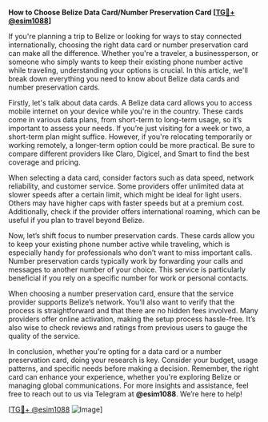 **How to Choose Belize Data Card/Number Preservation Card [[TG💪+ @esim1088](https://t.me/s/esim1088)]**

If you're planning a trip to Belize or looking for ways to stay connected internationally, choosing the right data card or number preservation card can make all the difference. Whether you're a traveler, a businessperson, or someone who simply wants to keep their existing phone number active while traveling, understanding your options is crucial. In this article, we'll break down everything you need to know about Belize data cards and number preservation cards.

Firstly, let's talk about data cards. A Belize data card allows you to access mobile internet on your device while you're in the country. These cards come in various data plans, from short-term to long-term usage, so it’s important to assess your needs. If you’re just visiting for a week or two, a short-term plan might suffice. However, if you're relocating temporarily or working remotely, a longer-term option could be more practical. Be sure to compare different providers like Claro, Digicel, and Smart to find the best coverage and pricing.

When selecting a data card, consider factors such as data speed, network reliability, and customer service. Some providers offer unlimited data at slower speeds after a certain limit, which might be ideal for light users. Others may have higher caps with faster speeds but at a premium cost. Additionally, check if the provider offers international roaming, which can be useful if you plan to travel beyond Belize.

Now, let’s shift focus to number preservation cards. These cards allow you to keep your existing phone number active while traveling, which is especially handy for professionals who don’t want to miss important calls. Number preservation cards typically work by forwarding your calls and messages to another number of your choice. This service is particularly beneficial if you rely on a specific number for work or personal contacts.

When choosing a number preservation card, ensure that the service provider supports Belize’s network. You’ll also want to verify that the process is straightforward and that there are no hidden fees involved. Many providers offer online activation, making the setup process hassle-free. It’s also wise to check reviews and ratings from previous users to gauge the quality of the service.

In conclusion, whether you're opting for a data card or a number preservation card, doing your research is key. Consider your budget, usage patterns, and specific needs before making a decision. Remember, the right card can enhance your experience, whether you're exploring Belize or managing global communications. For more insights and assistance, feel free to reach out to us via Telegram at **@esim1088**. We’re here to help!

[[TG💪+ @esim1088](https://t.me/s/esim1088) ![Image](https://i.postimg.cc/Y0z9fWf4/image.png)]